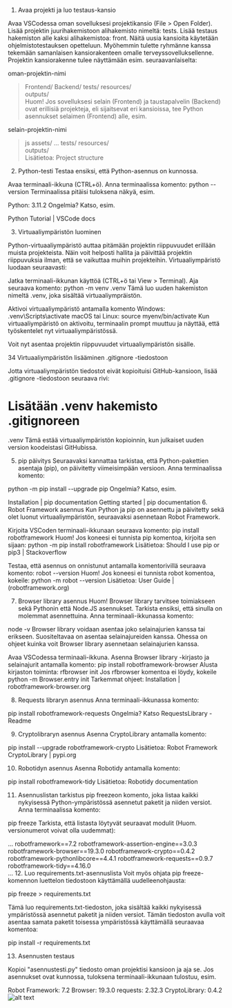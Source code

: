 1. Avaa projekti ja luo testaus-kansio

Avaa VSCodessa oman sovelluksesi projektikansio (File > Open Folder).
Lisää projektin juurihakemistoon alihakemisto nimeltä: tests.
Lisää testaus hakemiston alle kaksi alihakemistoa: front.
Näitä uusia kansioita käytetään ohjelmistotestauksen opetteluun. Myöhemmin tulette ryhmänne kanssa tekemään samanlaisen kansiorakenteen omalle terveyssovelluksellenne. Projektin kansiorakenne tulee näyttämään esim. seuraavanlaiselta:

oman-projektin-nimi
   > Frontend/
   > Backend/
   > tests/
   > resources/   
   > outputs/   
Huom! Jos sovelluksesi selain (Frontend) ja taustapalvelin (Backend) ovat erillisiä projekteja, eli sijaitsevat eri kansioissa, tee Python asennukset selaimen (Frontend) alle, esim.

selain-projektin-nimi
   > js
   > assets/
   > ...
   > tests/
   > resources/   
   > outputs/   
Lisätietoa: Project structure

2. Python-testi
Testaa ensiksi, että Python-asennus on kunnossa.

Avaa terminaali-ikkuna (CTRL+ö).
Anna terminaalissa komento:
python --version
Terminaalissa pitäisi tuloksena näkyä, esim.

Python: 3.11.2
Ongelmia? Katso, esim.

Python Tutorial | VSCode docs

3. Virtuaaliympäristön luominen

Python-virtuaaliympäristö auttaa pitämään projektin riippuvuudet erillään muista projekteista. Näin voit helposti hallita ja päivittää projektin riippuvuksia ilman, että se vaikuttaa muihin projekteihin. Virtuaaliympäristö luodaan seuraavasti:


Jatka terminaali-ikkunan käyttöä (CTRL+ö tai View > Terminal).
Aja seuraava komento:
python -m venv .venv
Tämä luo uuden hakemiston nimeltä .venv, joka sisältää virtuaaliympräistön.


Aktivoi virtuaaliympäristö antamalla komento
Windows:
.venv\Scripts\activate
macOS tai Linux:
source myenv/bin/activate
Kun virtuaaliympäristö on aktivoitu, terminaalin prompt muuttuu ja näyttää, että työskentelet nyt virtuaaliympäristössä.

Voit nyt asentaa projektin riippuvuudet virtuaaliympäristön sisälle.

34 Virtuaaliympäristön lisääminen .gitignore -tiedostoon

Jotta virtuaaliympäristön tiedostot eivät kopioituisi GitHub-kansioon, lisää .gitignore -tiedostoon seuraava rivi:

# Lisätään .venv hakemisto .gitignoreen
.venv
Tämä estää virtuaaliympäristön kopioinnin, kun julkaiset uuden version koodeistasi GitHubissa.

5. pip päivitys
Seuraavaksi kannattaa tarkistaa, että Python-pakettien asentaja (pip), on päivitetty viimeisimpään versioon. Anna terminaalissa komento:

python -m pip install --upgrade pip
Ongelmia? Katso, esim.

Installation | pip documentation
Getting started | pip documentation
6. Robot Framework asennus
Kun Python ja pip on asennettu ja päivitetty sekä olet luonut virtuaaliympäristön, seuraavaksi asennetaan Robot Framework.

Kirjoita VSCoden terminaali-ikkunaan seuraava komento:
pip install robotframework
Huom! Jos koneesi ei tunnista pip komentoa, kirjoita sen sijaan:
python -m pip install robotframework
Lisätietoa: Should I use pip or pip3 | Stackoverflow

Testaa, että asennus on onnistunut antamalla komentorivillä seuraava komento:
robot --version
Huom! Jos koneesi ei tunnista robot komentoa, kokeile:
python -m robot --version
Lisätietoa: User Guide | (robotframework.org)

7. Browser library asennus
Huom! Browser library tarvitsee toimiakseen sekä Pythonin että Node.JS asennukset. Tarkista ensiksi, että sinulla on molemmat asennettuina. Anna terminaali-ikkunassa komento:

node -v
Browser library voidaan asentaa joko selainajurien kanssa tai erikseen. Suositeltavaa on asentaa selainajureiden kanssa. Ohessa on ohjeet kuinka voit Browser library asennetaan selainajurien kanssa.

Avaa VSCodessa terminaali-ikkuna.
Asenna Browser library -kirjasto ja selainajurit antamalla komento:
pip install robotframework-browser
Alusta kirjaston toiminta:
rfbrowser init
Jos rfbrowser komentoa ei löydy, kokeile
python -m Browser.entry init
Tarkemmat ohjeet: Installation | robotframework-browser.org

8. Requests libraryn asennus
Anna terminaali-ikkunassa komento:

pip install robotframework-requests
Ongelmia? Katso RequestsLibrary - Readme

9. Cryptolibraryn asennus
Asenna CryptoLibrary antamalla komento:

pip install --upgrade robotframework-crypto
Lisätietoa: Robot Framework CryptoLibrary | pypi.org

10. Robotidyn asennus
Asenna Robotidy antamalla komento:

pip install robotframework-tidy
Lisätietoa: Robotidy documentation

11. Asennuslistan tarkistus
pip freezeon komento, joka listaa kaikki nykyisessä Python-ympäristössä asennetut paketit ja niiden versiot. Anna terminaalissa komento:

pip freeze
Tarkista, että listasta löytyvät seuraavat modulit (Huom. versionumerot voivat olla uudemmat):

...
robotframework==7.2
robotframework-assertion-engine==3.0.3
robotframework-browser==19.3.0
robotframework-crypto==0.4.2
robotframework-pythonlibcore==4.4.1
robotframework-requests==0.9.7
robotframework-tidy==4.16.0         
...
12. Luo requirements.txt-asennuslista
Voit myös ohjata pip freeze-komennon luettelon tiedostoon käyttämällä uudelleenohjausta:

pip freeze > requirements.txt

Tämä luo requirements.txt-tiedoston, joka sisältää kaikki nykyisessä ympäristössä asennetut paketit ja niiden versiot. Tämän tiedoston avulla voit asentaa samata paketit toisessa ympäristössä käyttämällä seuraavaa komentoa:

pip install -r requirements.txt


13. Asennusten testaus

Kopioi "asennustesti.py" tiedosto oman projektisi kansioon ja aja se. Jos asennukset ovat kunnossa, tuloksena terminaali-ikkunaan tulostuu, esim.

Robot Framework: 7.2
Browser: 19.3.0
requests: 2.32.3
CryptoLibrary: 0.4.2
![alt text](testipy.PNG)
